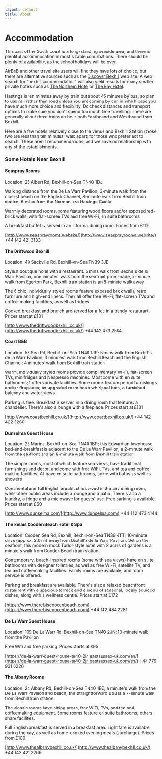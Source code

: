 ```yaml
---
layout: default
title: About
---
```

# Accommodation

This part of the South coast is a long-standing seaside area, and there is plentiful accommodation in most sizable conurbations. There should be plenty of availability, as the school holidays will be over.

AirBnB and other travel site users will find they have lots of choice, but there are alternative sources such as the [Discover Bexhill](https://www.discoverbexhill.com/accommodation/) web site. A web search for "bexhill accommodation" will also yield results for many smaller private hotels such as [The Northern Hotel](https://www.northernhotel.co.uk/stay/index.html) or [The Bay Hotel](https://www.thebayhotelpevensey.com).

Hastings is ten minutes away by train but about 45 minutes by bus, so plan to use rail rather than road unless you are coming by car, in which case you have much more choice and flexibility.  Do check distances and transport options to make sure you don't spend too much time travelling. There are generally about three trains an hour both Eastbound and Westbound from Bexhill.

Here are a few hotels relatively close to the venue and Bexhill Station (those two are less than ten minutes' walk apart) for those who prefer not to search. These aren't recommendations, and we have no relationship with any of the establishments.

### Some Hotels Near Bexhill

#### Seaspray Rooms

Location: 25 Albert Rd, Bexhill-on-Sea TN40 1DJ.

Walking distance from the De La Warr Pavilion, 3-minute walk from the closest beach on the English Channel, 8-minute walk from Bexhill train station, 6 miles from the Norman-era Hastings Castle

Warmly decorated rooms, some featuring wood floors and/or exposed red-brick walls; with flat-screen TVs and free Wi-Fi, en suite bathrooms

A breakfast buffet is served in an informal dining room. Prices from £119

[http://www.seasprayrooms.website/](http://www.seasprayrooms.website/)  +44 142 421 3133

#### The Driftwood Bexhill

Location: 40 Sackville Rd, Bexhill-on-Sea TN39 3JE

Stylish boutique hotel with a restaurant. 5 mins walk from Bexhill's de la Warr Pavilion, one minutes' walk from the seafront promenade, 5-minute walk from Egerton Park, Bexhill train station is an 8-minute walk away

The 6 chic, individually styled rooms feature exposed brick walls, retro furniture and high-end linens. They all offer free Wi-Fi, flat-screen TVs and coffee-making facilities, as well as fridges

Cooked breakfast and brunch are served for a fee in a trendy restaurant. Prices start at £131

[http://www.thedriftwoodbexhill.co.uk/](http://www.thedriftwoodbexhill.co.uk/)  +44 142 473 2584


#### Coast B&B

Location: 58 Sea Rd, Bexhill-on-Sea TN40 1JP; 5 mins walk from Bexhill's de la Warr Pavilion; 3 minutes' walk from Bexhill Beach and the English Channel; 4 minutes' walk from Bexhill train station

Warm, individually styled rooms provide complimentary Wi-Fi, flat-screen TVs, minifridges and Nespresso machines. Most come with en suite bathrooms; 1 offers private facilities. Some rooms feature period furnishings and/or fireplaces; an upgraded room has a whirlpool bath, a furnished balcony and water views

Parking is free. Breakfast is served in a dining room that features a chandelier. There's also a lounge with a fireplace. Prices start at £131

[http://www.coastbexhill.co.uk/](http://www.coastbexhill.co.uk/)  +44 142 422 5260

#### Dunselma Guest House

Location: 25 Marina, Bexhill-on-Sea TN40 1BP; this Edwardian townhouse bed-and-breakfast is adjacent to the De La Warr Pavilion, a 2-minute walk from the seafront and an 8-minute walk from Bexhill train station.

The simple rooms, most of which feature sea views, have traditional furnishings and decor, and come with free WiFi, TVs, and tea and coffee making facilities. All have en suite bathrooms, some with baths as well as showers

Continental and full English breakfast is served in the airy dining room, while other public areas include a lounge and a patio. There's also a laundry, a fridge and a microwave for guests' use. Free parking is available. Prices start at £60

[http://www.dunselma.com/](http://www.dunselma.com/) +44 142 473 4144

#### The Relais Cooden Beach Hotel & Spa

Location: Cooden Sea Rd, Bexhill, Bexhill-on-Sea TN39 4TT; 10-minute drive (approx. 2.8 mi) away from Bexhill's de la Warr Pavilion. Set on the seafront, this modern mock Tudor-style hotel with 2 acres of gardens is a minute's walk from Cooden Beach train station.

Contemporary, beach-inspired rooms (some with sea views) have en suite bathrooms with designer toiletries, as well as free Wi-Fi, satellite TV, and tea and coffeemaking facilities. Family rooms are available, and room service is offered.

Parking and breakfast are available. There's also a relaxed beachfront restaurant with a spacious terrace and a menu of seasonal, locally sourced dishes, along with a wellness centre. Prices start at £172

[https://www.therelaiscoodenbeach.com/](https://www.therelaiscoodenbeach.com/) +44 142 484 2281


#### De La Warr Guest House

Location: 109 De La Warr Rd, Bexhill-on-Sea TN40 2JN; 10-minute walk from the Pavilion

Free Wifi and free parking. Prices starts at £95

[https://de-la-warr-guest-house-tn40-2jn.eastsussex-uk.com/en/](https://de-la-warr-guest-house-tn40-2jn.eastsussex-uk.com/en/) +44 779 931 0220

#### The Albany Rooms

Location: 24 Albany Rd, Bexhill-on-Sea TN40 1BZ; a minute's walk from the De La Warr Pavilion and beach, this straightforward B&B is a 7-minute walk from Bexhill train station.

The classic rooms have sitting areas, free WiFi, TVs, and tea and coffeemaking equipment. Some rooms feature en suite bathrooms; others share facilities.

Full English breakfast is served in a breakfast area. Light fare is available during the day, as well as home-cooked evening meals (surcharge). Prices from £109

[http://www.thealbanybexhill.co.uk/](http://www.thealbanybexhill.co.uk/) +44 142 421 2269










